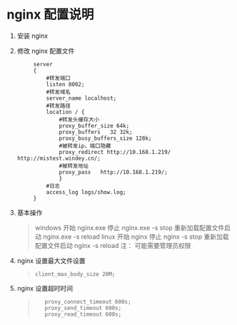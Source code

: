 # nginx 配置说明

1. 安装 nginx
2. 修改 nginx 配置文件

    >

            server
            {
                #转发端口
                listen 8002;
                #转发域名
                server_name localhost;
                #转发路径
                location / {
                    #转发头缓存大小
                    proxy_buffer_size 64k;
                    proxy_buffers   32 32k;
                    proxy_busy_buffers_size 128k;
                    #被转发ip，端口隐藏
                    proxy_redirect http://10.168.1.219/ http://mistest.windey.cn/;
                    #被转发地址
                    proxy_pass   http://10.168.1.219/;
                    }
                #日志
                access_log logs/show.log;
            }

3. 基本操作

    > windows
    > 开始 nginx.exe
    > 停止 nginx.exe -s stop
    > 重新加载配置文件启动 nginx.exe -s reload
    > linux
    > 开始 nginx
    > 停止 nginx -s stop
    > 重新加载配置文件启动 nginx -s reload
    > 注： 可能需要管理员权限

4. nginx 设置最大文件设置
    > `client_max_body_size 20M;`
5. nginx 设置超时时间
    >        proxy_connect_timeout 600s;
    >        proxy_send_timeout 600s;
    >        proxy_read_timeout 600s;
